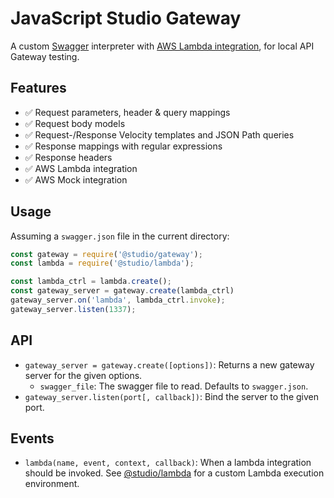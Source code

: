 # JavaScript Studio Gateway

A custom [Swagger][] interpreter with [AWS Lambda integration][aws-int], for
local API Gateway testing.

## Features

- ✅  Request parameters, header & query mappings
- ✅  Request body models
- ✅  Request-/Response Velocity templates and JSON Path queries
- ✅  Response mappings with regular expressions
- ✅  Response headers
- ✅  AWS Lambda integration
- ✅  AWS Mock integration

## Usage

Assuming a `swagger.json` file in the current directory:

```js
const gateway = require('@studio/gateway');
const lambda = require('@studio/lambda');

const lambda_ctrl = lambda.create();
const gateway_server = gateway.create(lambda_ctrl)
gateway_server.on('lambda', lambda_ctrl.invoke);
gateway_server.listen(1337);
```

## API

- `gateway_server = gateway.create([options])`: Returns a new gateway server
  for the given options.
    - `swagger_file`: The swagger file to read. Defaults to `swagger.json`.
- `gateway_server.listen(port[, callback])`: Bind the server to the given port.

## Events

- `lambda(name, event, context, callback)`: When a lambda integration should be
  invoked. See [@studio/lambda][] for a custom Lambda execution environment.

[Swagger]: http://swagger.io
[aws-int]: http://docs.aws.amazon.com/apigateway/latest/developerguide/api-gateway-swagger-extensions.html
[@studio/lambda]: https://github.com/javascript-studio/studio-lambda
